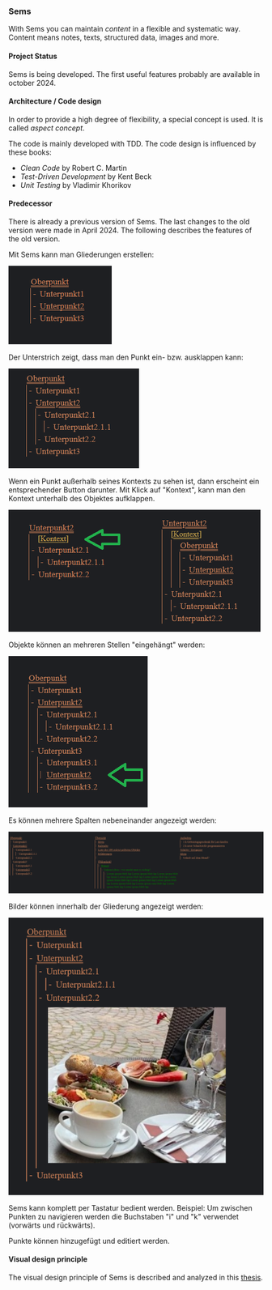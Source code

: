 ### Sems

With Sems you can maintain *content* in a flexible and systematic way.
Content means notes, texts, structured data, images and more.

#### Project Status

Sems is being developed. The first useful features probably are available in october 2024.

#### Architecture / Code design

In order to provide a high degree of flexibility, a special concept is used. It is called *aspect concept*.

The code is mainly developed with TDD. The code design is influenced by these books:
- *Clean Code* by Robert C. Martin
- *Test-Driven Development* by Kent Beck
- *Unit Testing* by Vladimir Khorikov

#### Predecessor

There is already a previous version of Sems. The last changes to the old version were made in April 2024.
The following describes the features of the old version.

Mit Sems kann man Gliederungen erstellen:

![](documentation/images/outline.png)

Der Unterstrich zeigt, dass man den Punkt ein- bzw. ausklappen kann:

![](documentation/images/expanded.png)

Wenn ein Punkt außerhalb seines Kontexts zu sehen ist, dann erscheint ein entsprechender Button darunter.
Mit Klick auf "Kontext", kann man den Kontext unterhalb des Objektes aufklappen.

![](documentation/images/context.png)

Objekte können an mehreren Stellen "eingehängt" werden:

![](documentation/images/insert.png)

Es können mehrere Spalten nebeneinander angezeigt werden:

![](documentation/images/threeColumns.png)

Bilder können innerhalb der Gliederung angezeigt werden:

![](documentation/images/img.png)

Sems kann komplett per Tastatur bedient werden. Beispiel: Um zwischen Punkten zu navigieren werden die Buchstaben "i" und "k" verwendet (vorwärts und rückwärts).

Punkte können hinzugefügt und editiert werden.

#### Visual design principle

The visual design principle of Sems is described and analyzed in this [thesis](https://www.dropbox.com/scl/fi/didrs41osq94s3agbclxn/Details-im-Kontext-anzeigen.pdf?rlkey=c374hlvzoskz4fbkevfdgfzsj&dl=0).
